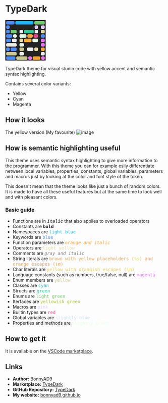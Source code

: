 # TypeDark
![icon](images/icon.png)

TypeDark theme for visual studio code with yellow accent and semantic syntax highlighting.

Contains several color variants:
- Yellow
- Cyan
- Magenta

## How it looks
The yellow version (My favourite)
![image](https://github.com/BonnyAD9/TypeDark/assets/46282097/f903a914-df45-4df2-b1bd-3505ecaddb64)

## How is semantic highlighting useful
This theme uses semantic syntax highlighting to give more information to the
programmer. With this theme you can for example esily differentiate netween
local variables, properties, constants, global variables, parameters and macros
just by looking at the color and font style of the token.

This doesn't mean that the theme looks like just a bunch of random colors. It
is made to have all these useful features but at the same time to look well and
with pleasant colors.

### Basic guide
- Functions are in *<span style="font-family: monospace">italic</style>* that also applies to overloaded operators
- Constants are **<span style="font-family: monospace">bold</style>**
- Namespaces are <span style="color: #19b6ff; font-family: monospace">light blue</span>
- Keywords are <span style="color: #4c8dff; font-family: monospace">blue</span>
- Function parameters are *<span style="color: #ffa632; font-family: monospace">orange and italic</span>*
- Operators are <span style="color: #e5dba0; font-family: monospace">light yellow</span>
- Comments are *<span style="color: #7f7f7f; font-family: monospace">gray and italic</span>*
- String literals are <span style="color: #e5a55b; font-family: monospace">brown with yellow placeholders (*<span style="color: #e0e55b">%s</span>*) and orange escapes (*<span style="color: #ff8800">\n</span>*)</span>
- Char literals are <span style="color: #e5ce5b; font-family: monospace">yellow with orangish escapes (<span style="color: #ffd400">\n</span>)</span>
- Language constants (such as numbers, true/false, null) are <span style="color: #d072e5; font-family: monospace">magenta</span>
- Enum members are <span style="color: #ccc88e; font-family: monospace">yellow</span>
- Classes are <span style="color: #28c3cc; font-family: monospace">cyan</span>
- Structs are <span style="color: #28cc92; font-family: monospace">green</span>
- Enums are <span style="color: #71ce6d; font-family: monospace">light green</span>
- Iterfaces are <span style="color: #b0cc28; font-family: monospace">yellowish green</span>
- Macros are <span style="color: #e2ccff; font-family: monospace">pink</span>
- Builtin types are <span style="color: #ed478f; font-family: monospace">red</span>
- Global variables are <span style="color: #ccdeff; font-family: monospace">slightly blue</span>
- Properties and methods are <span style="color: #e4ffe7; font-family: monospace">slightly green</span>

## How to get it
It is available on the [VSCode marketplace](https://marketplace.visualstudio.com/items?itemName=BonnyAD9.typedark).

## Links
- **Author:** [BonnyAD9](https://github.com/BonnyAD9)
- **Marketplace:** [TypeDark](https://marketplace.visualstudio.com/items?itemName=BonnyAD9.typedark)
- **GitHub Repository:** [TypeDark](https://github.com/BonnyAD9/TypeDark)
- **My website:** [bonnyad9.github.io](https://bonnyad9.github.io/)
